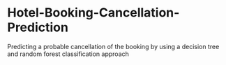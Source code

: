 # Hotel-Booking-Cancellation-Prediction
Predicting a probable cancellation of the booking by using a decision tree and random forest classification approach
